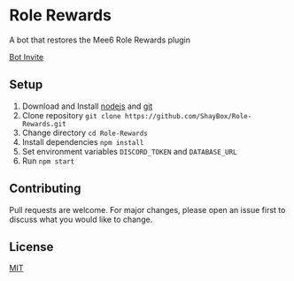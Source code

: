 # Role Rewards

A bot that restores the Mee6 Role Rewards plugin

[Bot Invite](https://bot.shaybox.com/596844191376736270)

## Setup

1. Download and Install [nodejs](https://nodejs.org/en/) and [git](https://git-scm.com/)
2. Clone repository `git clone https://github.com/ShayBox/Role-Rewards.git`
3. Change directory `cd Role-Rewards`
4. Install dependencies `npm install`
5. Set environment variables `DISCORD_TOKEN` and `DATABASE_URL`
5. Run `npm start`

## Contributing
Pull requests are welcome. For major changes, please open an issue first to discuss what you would like to change.

## License
[MIT](https://github.com/Shays-Bots/Role-Rewards/blob/master/LICENSE)